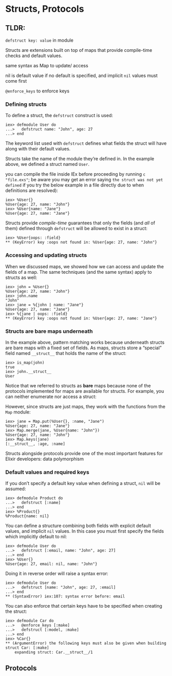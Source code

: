 # Structs, Protocols

## TLDR:

`defstruct key: value` in module

Structs are extensions built on top of maps that provide compile-time checks and default values.

same syntax as Map to update/ access

nil is default value if no default is specified, and implicit `nil` values must come first

`@enforce_keys` to enforce keys

### Defining structs <a id="defining-structs"></a>

To define a struct, the `defstruct` construct is used:

```text
iex> defmodule User do
...>   defstruct name: "John", age: 27
...> end
```

The keyword list used with `defstruct` defines what fields the struct will have along with their default values.

Structs take the name of the module they’re defined in. In the example above, we defined a struct named `User`.

you can compile the file inside IEx before proceeding by running `c "file.exs"`; be aware you may get an error saying `the struct was not yet defined` if you try the below example in a file directly due to when definitions are resolved\):

```text
iex> %User{}
%User{age: 27, name: "John"}
iex> %User{name: "Jane"}
%User{age: 27, name: "Jane"}
```

Structs provide _compile-time_ guarantees that only the fields \(and _all_ of them\) defined through `defstruct` will be allowed to exist in a struct:

```text
iex> %User{oops: :field}
** (KeyError) key :oops not found in: %User{age: 27, name: "John"}
```



### Accessing and updating structs <a id="accessing-and-updating-structs"></a>

When we discussed maps, we showed how we can access and update the fields of a map. The same techniques \(and the same syntax\) apply to structs as well:

```text
iex> john = %User{}
%User{age: 27, name: "John"}
iex> john.name
"John"
iex> jane = %{john | name: "Jane"}
%User{age: 27, name: "Jane"}
iex> %{jane | oops: :field}
** (KeyError) key :oops not found in: %User{age: 27, name: "Jane"}
```

### Structs are bare maps underneath <a id="structs-are-bare-maps-underneath"></a>

In the example above, pattern matching works because underneath structs are bare maps with a fixed set of fields. As maps, structs store a “special” field named `__struct__` that holds the name of the struct:

```text
iex> is_map(john)
true
iex> john.__struct__
User
```

Notice that we referred to structs as **bare** maps because none of the protocols implemented for maps are available for structs. For example, you can neither enumerate nor access a struct:



However, since structs are just maps, they work with the functions from the `Map` module:

```text
iex> jane = Map.put(%User{}, :name, "Jane")
%User{age: 27, name: "Jane"}
iex> Map.merge(jane, %User{name: "John"})
%User{age: 27, name: "John"}
iex> Map.keys(jane)
[:__struct__, :age, :name]
```

Structs alongside protocols provide one of the most important features for Elixir developers: data polymorphism



### Default values and required keys <a id="default-values-and-required-keys"></a>

If you don’t specify a default key value when defining a struct, `nil` will be assumed:

```text
iex> defmodule Product do
...>   defstruct [:name]
...> end
iex> %Product{}
%Product{name: nil}
```



You can define a structure combining both fields with explicit default values, and implicit `nil` values. In this case you must first specify the fields which implicitly default to nil:

```text
iex> defmodule User do
...>   defstruct [:email, name: "John", age: 27]
...> end
iex> %User{}
%User{age: 27, email: nil, name: "John"}
```

Doing it in reverse order will raise a syntax error:

```text
iex> defmodule User do
...>   defstruct [name: "John", age: 27, :email]
...> end
** (SyntaxError) iex:107: syntax error before: email
```



You can also enforce that certain keys have to be specified when creating the struct:

```text
iex> defmodule Car do
...>   @enforce_keys [:make]
...>   defstruct [:model, :make]
...> end
iex> %Car{}
** (ArgumentError) the following keys must also be given when building struct Car: [:make]
    expanding struct: Car.__struct__/1
```

## Protocols



